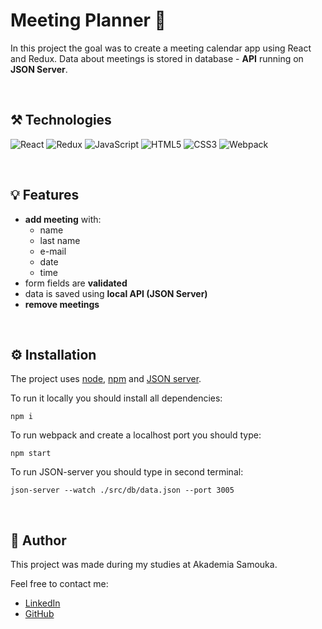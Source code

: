# Meeting Planner :calendar:

In this project the goal was to create a meeting calendar app using React and Redux. Data about meetings is stored in database - **API** running on **JSON Server**.

&nbsp;

## :hammer_and_pick: Technologies
![React](https://img.shields.io/badge/React-20232A?style=for-the-badge&logo=react&logoColor=61DAFB)
![Redux](https://img.shields.io/badge/Redux-593D88?style=for-the-badge&logo=redux&logoColor=white)
![JavaScript](https://img.shields.io/badge/JavaScript-323330?style=for-the-badge&logo=javascript&logoColor=F7DF1E)
![HTML5](https://img.shields.io/badge/HTML5-E34F26?style=for-the-badge&logo=html5&logoColor=white)
![CSS3](https://img.shields.io/badge/CSS3-1572B6?style=for-the-badge&logo=css3&logoColor=white)
![Webpack](https://img.shields.io/badge/Webpack-8DD6F9?style=for-the-badge&logo=Webpack&logoColor=white)

&nbsp;

## :bulb: Features
-   **add meeting** with:
    -   name
    -   last name
    -   e-mail
    -   date
    -   time 
-  form fields are **validated** 
-  data is saved using **local API (JSON Server)**
-  **remove meetings**  
  

&nbsp;

## :gear: Installation

The project uses [node](https://nodejs.org/en/), [npm](https://www.npmjs.com/) and [JSON server](https://www.npmjs.com/package/json-server). 


To run it locally you should install all dependencies:

    npm i

To run webpack and create a localhost port you should type:

    npm start
    
To run JSON-server you should type in second terminal:

    json-server --watch ./src/db/data.json --port 3005

    
  &nbsp;  
    
## :envelope_with_arrow: Author

This project was made during my studies at Akademia Samouka.

Feel free to contact me:
- [LinkedIn](https://br.linkedin.com/in/camila-montes-celinski-5a406942)
- [GitHub](https://github.com/camicelinski)
